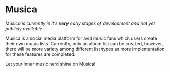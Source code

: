 # Musica
*Musica is currently in it's **very** early stages of development and not yet publicly available*

Musica is a social media platform for avid music fans which users create their own music lists. Currently, only an album list can be created, however, there will be more variety among different list types as more implementation for these features are completed.

Let your inner music nerd shine on Musica!
